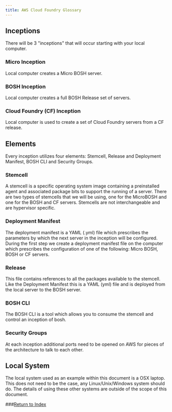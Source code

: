 ```yaml
---
title: AWS Cloud Foundry Glossary
---
```


## Inceptions

There will be 3 "inceptions" that will occur starting with your local computer.

### Micro Inception

Local computer creates a Micro BOSH server.

### BOSH Inception

Local computer creates a full BOSH Release set of servers.

### Cloud Foundry (CF) Inception

Local computer is used to create a set of Cloud Foundry servers from a CF release.

## Elements

Every inception utilizes four elements: Stemcell, Release and Deployment Manifest, BOSH CLI and Security Groups.

### Stemcell

A stemcell is a specific operating system image containing a preinstalled agent and associated package bits to support the running of a server.  There are two types of stemcells that we will be using, one for the MicroBOSH and one for the BOSH and CF servers. Stemcells are not interchangeable and are hypervisor specific.

### Deployment Manifest

The deployment manifest is a YAML (.yml) file which prescribes the parameters by which the next server in the inception will be configured.  During the first step we create a deployment manifest file on the computer which prescribes the configuration of one of the following: Micro BOSH, BOSH or CF servers.

### Release

This file contains references to all the packages available to the stemcell.  Like the Deployment Manifest this is a YAML (yml) file and is deployed from the local server to the BOSH server.

### BOSH CLI

The BOSH CLI is a tool which allows you to consume the stemcell and control an inception of bosh.

### Security Groups

At each inception additional ports need to be opened on AWS for pieces of the architecture to talk to each other.

## Local System

The local system used as an example within this document is a OSX laptop. This does not need to be the case, any Linux/Unix/Windows system should do. The details of using these other systems are outside of the scope of this document.

###[Return to Index](/docs/running/deploying-cf/aws-ec2/index.html)